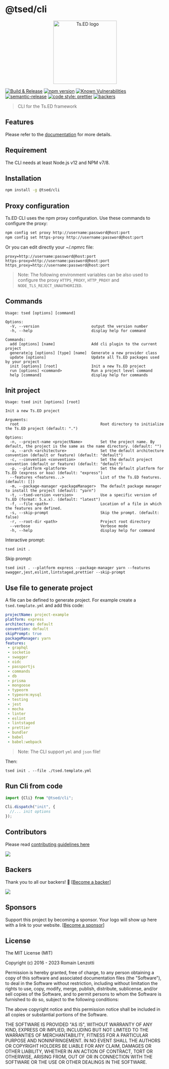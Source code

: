 # @tsed/cli

<p style="text-align: center" align="center">
 <a href="https://tsed.io" target="_blank"><img src="https://tsed.io/tsed-og.png" width="200" alt="Ts.ED logo"/></a>
</p>

[![Build & Release](https://github.com/tsedio/tsed-cli/workflows/Build%20&%20Release/badge.svg?branch=master)](https://github.com/tsedio/tsed-cli/actions?query=workflow%3A%22Build+%26+Release%22)
[![npm version](https://badge.fury.io/js/%40tsed%2Fcli.svg)](https://badge.fury.io/js/%40tsed%2Fcli)
[![Known Vulnerabilities](https://snyk.io/test/github/tsedio/tsed-cli/badge.svg)](https://snyk.io/test/github/tsedio/tsed-cli)
[![semantic-release](https://img.shields.io/badge/%20%20%F0%9F%93%A6%F0%9F%9A%80-semantic--release-e10079.svg)](https://github.com/semantic-release/semantic-release)
[![code style: prettier](https://img.shields.io/badge/code_style-prettier-ff69b4.svg?style=flat-square)](https://github.com/prettier/prettier)
[![backers](https://opencollective.com/tsed/tiers/badge.svg)](https://opencollective.com/tsed)

> CLI for the Ts.ED framework

## Features

Please refer to the [documentation](https://cli.tsed.io/) for more details.

## Requirement

The CLI needs at least Node.js v12 and NPM v7/8.

## Installation

```bash
npm install -g @tsed/cli
```

## Proxy configuration

Ts.ED CLI uses the npm proxy configuration.
Use these commands to configure the proxy:

```sh
npm config set proxy http://username:password@host:port
npm config set https-proxy http://username:password@host:port
```

Or you can edit directly your ~/.npmrc file:

```
proxy=http://username:password@host:port
https-proxy=http://username:password@host:port
https_proxy=http://username:password@host:port
```

> Note: The following environment variables can be also used to configure the proxy `HTTPS_PROXY`, `HTTP_PROXY`
> and `NODE_TLS_REJECT_UNAUTHORIZED`.

## Commands

```shell
Usage: tsed [options] [command]

Options:
  -V, --version                       output the version number
  -h, --help                          display help for command

Commands:  
  add [options] [name]                Add cli plugin to the current project
  generate|g [options] [type] [name]  Generate a new provider class
  update [options]                    Update all Ts.ED packages used by your project
  init [options] [root]               Init a new Ts.ED project
  run [options] <command>             Run a project level command
  help [command]                      display help for commands
```

## Init project

```shell
Usage: tsed init [options] [root]

Init a new Ts.ED project

Arguments:  
  root                                    Root directory to initialize the Ts.ED project (default: ".")
  
Options:
  -n, --project-name <projectName>        Set the project name. By default, the project is the same as the name directory. (default: "")
  -a, --arch <architecture>               Set the default architecture convention (default or feature) (default: "default")
  -c, --convention <convention>           Set the default project convention (default or feature) (default: "default")
  -p, --platform <platform>               Set the default platform for Ts.ED (express or koa) (default: "express")
  --features <features...>                List of the Ts.ED features. (default: [])
  -m, --package-manager <packageManager>  The default package manager to install the project (default: "yarn")
  -t, --tsed-version <version>            Use a specific version of Ts.ED (format: 5.x.x). (default: "latest")
  -f, --file <path>                       Location of a file in which the features are defined.
  -s, --skip-prompt                       Skip the prompt. (default: false)
  -r, --root-dir <path>                   Project root directory
  --verbose                               Verbose mode
  -h, --help                              display help for command
```

Interactive prompt:

```shell
tsed init .
```

Skip prompt:

```shell
tsed init . --platform express --package-manager yarn --features swagger,jest,eslint,lintstaged,prettier --skip-prompt
```

## Use file to generate project

A file can be defined to generate project. For example create a `tsed.template.yml` and add this code:

```yaml
projectName: project-example
platform: express
architecture: default
convention: default
skipPrompt: true
packageManager: yarn
features:
 - graphql
 - socketio
 - swagger
 - oidc
 - passportjs
 - commands
 - db
 - prisma
 - mongoose
 - typeorm
 - typeorm:mysql
 - testing
 - jest
 - mocha
 - linter
 - eslint
 - lintstaged
 - prettier
 - bundler
 - babel
 - babel:webpack
```
> Note: The CLI support `yml` and `json` file!

Then:

```shell
tsed init . --file ./tsed.template.yml
```

## Run Cli from code

```typescript
import {Cli} from "@tsed/cli";

Cli.dispatch("init", {
  //... init options
});

```

## Contributors

Please read [contributing guidelines here](https://tsed.io/CONTRIBUTING.html)

<a href="https://github.com/tsedio/ts-express-decorators/graphs/contributors"><img src="https://opencollective.com/tsed/contributors.svg?width=890" /></a>

## Backers

Thank you to all our backers! 🙏 [[Become a backer](https://opencollective.com/tsed#backer)]

<a href="https://opencollective.com/tsed#backers" target="_blank"><img src="https://opencollective.com/tsed/tiers/backer.svg?width=890"></a>

## Sponsors

Support this project by becoming a sponsor. Your logo will show up here with a link to your
website. [[Become a sponsor](https://opencollective.com/tsed#sponsor)]

## License

The MIT License (MIT)

Copyright (c) 2016 - 2023 Romain Lenzotti

Permission is hereby granted, free of charge, to any person obtaining a copy of this software and associated
documentation files (the "Software"), to deal in the Software without restriction, including without limitation the
rights to use, copy, modify, merge, publish, distribute, sublicense, and/or sell copies of the Software, and to permit
persons to whom the Software is furnished to do so, subject to the following conditions:

The above copyright notice and this permission notice shall be included in all copies or substantial portions of the
Software.

THE SOFTWARE IS PROVIDED "AS IS", WITHOUT WARRANTY OF ANY KIND, EXPRESS OR IMPLIED, INCLUDING BUT NOT LIMITED TO THE
WARRANTIES OF MERCHANTABILITY, FITNESS FOR A PARTICULAR PURPOSE AND NONINFRINGEMENT. IN NO EVENT SHALL THE AUTHORS OR
COPYRIGHT HOLDERS BE LIABLE FOR ANY CLAIM, DAMAGES OR OTHER LIABILITY, WHETHER IN AN ACTION OF CONTRACT, TORT OR
OTHERWISE, ARISING FROM, OUT OF OR IN CONNECTION WITH THE SOFTWARE OR THE USE OR OTHER DEALINGS IN THE SOFTWARE.
